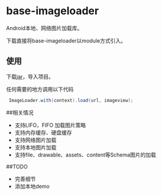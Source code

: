 # base-imageloader
Android本地、网络图片加载库。

下载直接将base-imageloader以module方式引入。

## 使用

下载[jar](jar/imageloader.jar)，导入项目。

任何需要的地方调用以下代码

```java
 ImageLoader.with(context).load(url, imageview);
```

##相关情况

* 支持LIFO，FIFO 加载图片策略
* 支持内存缓存、硬盘缓存
* 支持网络图片加载
* 支持本地图片加载
* 支持file、drawable、assets、content等Schema图片的加载

##TODO

* 完善细节
* 添加本地demo


